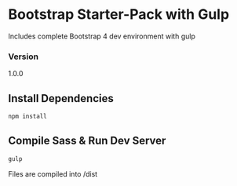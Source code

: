 # Bootstrap Starter-Pack with Gulp

Includes complete Bootstrap 4 dev environment with gulp

### Version

1.0.0

## Install Dependencies

```bash
npm install 
```

## Compile Sass & Run Dev Server

```bash
gulp
```

Files are compiled into /dist